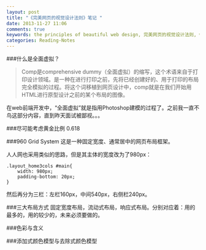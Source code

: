 ```yaml
---
layout: post
title: "《完美网页的视觉设计法则》笔记 "
date: 2013-11-27 11:06
comments: true
keywords: the principles of beautiful web design, 完美网页的视觉设计法则, web前端, 设计, 切图
categories: Reading-Notes
---
```


###什么是全面虚拟？
> Comp是comprehensive dummy（全面虚拟）的缩写，这个术语来自于打印设计领域。是一种在进行打印之前，先将已经创建好的、用于打印的布局完全模拟的过程。将这个词移植到网页设计中，comp就是在我们开始用HTML进行原型设计之前的某个布局的图像。

在web前端开发中，“全面虚拟”就是指用Photoshop建模的过程了。之前我一直不鸟这部分内容，直到昨天面试被鄙视。。。
<!-- more -->
###尽可能考虑黄金比例
0.618

###960 Grid System
这是一种固定宽度、通常居中的网页布局框架。

人人网也采用类似的思路，但是其主体的宽度改为了980px：

	.layout_home3cols #main{
		width: 980px;
		padding-bottom: 20px;
	}
然后再分为三栏：左栏160px，中间540px，右侧栏240px。

###三大布局方式
固定宽度布局，流动式布局，响应式布局。分别对应着：用的最多的，用的较少的，未来必须要做的。

###色彩与含义

###添加式颜色模型与去除式颜色模型

###